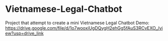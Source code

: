 # Vietnamese-Legal-Chatbot
Project that attempt to create a mini Vietnamese Legal Chatbot 
Demo: https://drive.google.com/file/d/1o7wooxiUgDQvgH2ehGg5fAuS3RCvEXO_/view?usp=drive_link
